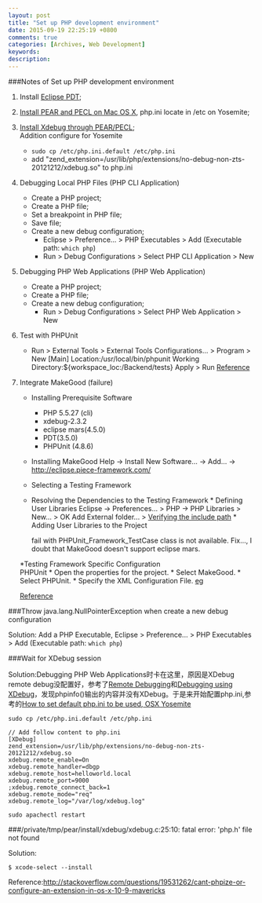 ```yaml
---
layout: post
title: "Set up PHP development environment"
date: 2015-09-19 22:25:19 +0800
comments: true
categories: [Archives, Web Development]
keywords:
description:
---
```


###Notes of Set up PHP development environment

1. Install [Eclipse PDT](https://eclipse.org/pdt/#download);  
2. [Install PEAR and PECL on Mac OS X](http://jason.pureconcepts.net/2012/10/install-pear-pecl-mac-os-x/), php.ini locate in /etc on Yosemite;  
3. [Install Xdebug through PEAR/PECL](http://www.xdebug.org/docs/install);  
	Addition configure for Yosemite   
	* `sudo cp /etc/php.ini.default /etc/php.ini`  
	* add "zend_extension=/usr/lib/php/extensions/no-debug-non-zts-20121212/xdebug.so" to php.ini

4. Debugging Local PHP Files (PHP CLI Application)

	* Create a PHP project;
	* Create a PHP file;
	* Set a breakpoint in PHP file;
	* Save file;
	* Create a new debug configuration;
		* Eclipse > Preference... > PHP Executables > Add (Executable path: `which php`)
		* Run > Debug Configurations > Select PHP CLI Application > New   

5. Debugging PHP Web Applications (PHP Web Application)
	* Create a PHP project;
	* Create a PHP file;
	* Create a new debug configuration;
		* Run > Debug Configurations > Select PHP Web Application > New

6. Test with PHPUnit
	* Run > External Tools > External Tools Configurations... > Program > New
	[Main]
	Location:/usr/local/bin/phpunit
	Working Directory:${workspace_loc:/Backend/tests}
	Apply > Run
	[Reference](http://stackoverflow.com/questions/966673/eclipse-pdt-phpunit)

7. Integrate MakeGood (failure)
	* Installing Prerequisite Software
		* PHP 5.5.27 (cli)
		* xdebug-2.3.2
		* eclipse mars(4.5.0)
		* PDT(3.5.0)
		* PHPUnit (4.8.6)
	* Installing MakeGood
		Help -> Install New Software... -> Add... -> http://eclipse.piece-framework.com/

	* Selecting a Testing Framework  

	* Resolving the Dependencies to the Testing Framework
			* Defining User Libraries
				Eclipse -> Preferences... > PHP -> PHP Libraries > New... > OK
				Add External folder... > [Verifying the include path](http://pear.php.net/manual/en/installation.checking.php)
			* Adding User Libraries to the Project

		 fail with PHPUnit_Framework_TestCase class is not available. Fix..., I doubt that MakeGood doesn't support eclipse mars.

	*Testing Framework Specific Configuration  
		PHPUnit
		* Open the properties for the project.
		* Select MakeGood.
		* Select PHPUnit.
		* Specify the XML Configuration File. [eg](http://beagile.biz/a-simple-phpunit-xml-configuration-example/)

	[Reference](http://piece-framework.com/projects/makegood/wiki/MakeGood_User_Guide_1_7_0)

###Throw java.lang.NullPointerException when create a new debug configuration

Solution: Add a PHP Executable, Eclipse > Preference... > PHP Executables > Add (Executable path: `which php`)

###Wait for XDebug session

Solution:Debugging PHP Web Applications时卡在这里，原因是XDebug remote debug没配置好，参考了[Remote Debugging](http://www.xdebug.org/docs/remote)和[Debugging using XDebug](https://wiki.eclipse.org/Debugging_using_XDebug)，发现phpinfo()输出的内容并没有XDebug。于是来开始配置php.ini,参考的[How to set default php.ini to be used, OSX Yosemite](http://stackoverflow.com/questions/27861720/how-to-set-default-php-ini-to-be-used-osx-yosemite)  

```
sudo cp /etc/php.ini.default /etc/php.ini

// Add follow content to php.ini
[XDebug]
zend_extension=/usr/lib/php/extensions/no-debug-non-zts-20121212/xdebug.so
xdebug.remote_enable=On
xdebug.remote_handler=dbgp
xdebug.remote_host=helloworld.local
xdebug.remote_port=9000
;xdebug.remote_connect_back=1
xdebug.remote_mode="req"
xdebug.remote_log="/var/log/xdebug.log"

sudo apachectl restart
```
###/private/tmp/pear/install/xdebug/xdebug.c:25:10: fatal error: 'php.h' file not found

Solution:

```
$ xcode-select --install
```
Reference:http://stackoverflow.com/questions/19531262/cant-phpize-or-configure-an-extension-in-os-x-10-9-mavericks
